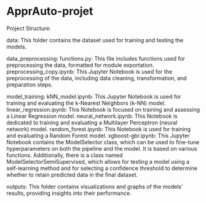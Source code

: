# ApprAuto-projet

Project Structure:

data: This folder contains the dataset used for training and testing the models.

data_preprocessing:
functions.py: This file includes functions used for preprocessing the data, formatted for module exportation.
preprocessing_copy.ipynb: This Jupyter Notebook is used for the preprocessing of the data, including data cleaning, transformation, and preparation steps.

model_training:
kNN_model.ipynb: This Jupyter Notebook is used for training and evaluating the k-Nearest Neighbors (k-NN) model.
linear_regression.ipynb: This Notebook is focused on training and assessing a Linear Regression model.
neural_network.ipynb: This Notebook is dedicated to training and evaluating a Multilayer Perceptron (neural network) model.
random_forest.ipynb: This Notebook is used for training and evaluating a Random Forest model.
xgboost-gbr.ipynb: This Jupyter Notebook contains the ModelSelector class, which can be used to fine-tune hyperparameters on both the pipeline and the model. It is based on various functions. Additionally, there is a class named ModelSelectorSemiSupervised, which allows for testing a model using a self-learning method and for selecting a confidence threshold to determine whether to retain predicted data in the final dataset.

outputs: This folder contains visualizations and graphs of the models' results, providing insights into their performance.
